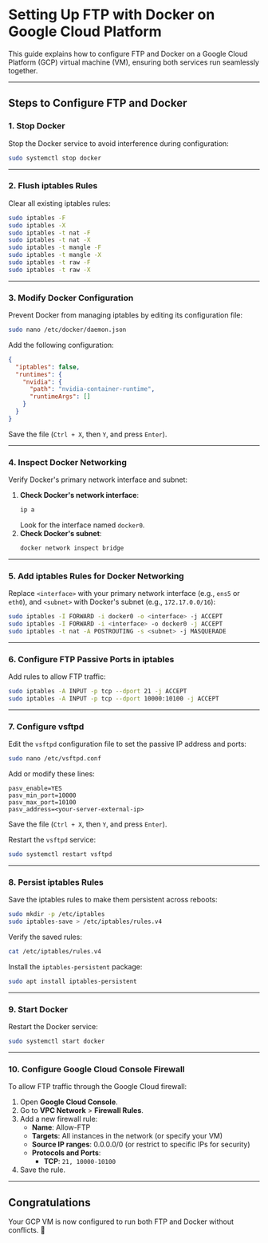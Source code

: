 # Setting Up FTP with Docker on Google Cloud Platform

This guide explains how to configure FTP and Docker on a Google Cloud Platform (GCP) virtual machine (VM), ensuring both services run seamlessly together.

---

## Steps to Configure FTP and Docker

### 1. Stop Docker
Stop the Docker service to avoid interference during configuration:
```bash
sudo systemctl stop docker
```

---

### 2. Flush iptables Rules
Clear all existing iptables rules:
```bash
sudo iptables -F
sudo iptables -X
sudo iptables -t nat -F
sudo iptables -t nat -X
sudo iptables -t mangle -F
sudo iptables -t mangle -X
sudo iptables -t raw -F
sudo iptables -t raw -X
```

---

### 3. Modify Docker Configuration
Prevent Docker from managing iptables by editing its configuration file:
```bash
sudo nano /etc/docker/daemon.json
```

Add the following configuration:
```json
{
  "iptables": false,
  "runtimes": {
    "nvidia": {
      "path": "nvidia-container-runtime",
      "runtimeArgs": []
    }
  }
}
```

Save the file (`Ctrl + X`, then `Y`, and press `Enter`).

---

### 4. Inspect Docker Networking
Verify Docker's primary network interface and subnet:
1. **Check Docker's network interface**:
    ```bash
    ip a
    ```
   Look for the interface named `docker0`.
2. **Check Docker's subnet**:
    ```bash
    docker network inspect bridge
    ```

---

### 5. Add iptables Rules for Docker Networking
Replace `<interface>` with your primary network interface (e.g., `ens5` or `eth0`), and `<subnet>` with Docker's subnet (e.g., `172.17.0.0/16`):
```bash
sudo iptables -I FORWARD -i docker0 -o <interface> -j ACCEPT
sudo iptables -I FORWARD -i <interface> -o docker0 -j ACCEPT
sudo iptables -t nat -A POSTROUTING -s <subnet> -j MASQUERADE
```

---

### 6. Configure FTP Passive Ports in iptables
Add rules to allow FTP traffic:
```bash
sudo iptables -A INPUT -p tcp --dport 21 -j ACCEPT
sudo iptables -A INPUT -p tcp --dport 10000:10100 -j ACCEPT
```

---

### 7. Configure vsftpd
Edit the `vsftpd` configuration file to set the passive IP address and ports:
```bash
sudo nano /etc/vsftpd.conf
```

Add or modify these lines:
```plaintext
pasv_enable=YES
pasv_min_port=10000
pasv_max_port=10100
pasv_address=<your-server-external-ip>
```

Save the file (`Ctrl + X`, then `Y`, and press `Enter`).

Restart the `vsftpd` service:
```bash
sudo systemctl restart vsftpd
```

---

### 8. Persist iptables Rules
Save the iptables rules to make them persistent across reboots:
```bash
sudo mkdir -p /etc/iptables
sudo iptables-save > /etc/iptables/rules.v4
```

Verify the saved rules:
```bash
cat /etc/iptables/rules.v4
```

Install the `iptables-persistent` package:
```bash
sudo apt install iptables-persistent
```

---

### 9. Start Docker
Restart the Docker service:
```bash
sudo systemctl start docker
```

---

### 10. Configure Google Cloud Console Firewall
To allow FTP traffic through the Google Cloud firewall:
1. Open **Google Cloud Console**.
2. Go to **VPC Network** > **Firewall Rules**.
3. Add a new firewall rule:
    - **Name**: Allow-FTP
    - **Targets**: All instances in the network (or specify your VM)
    - **Source IP ranges**: 0.0.0.0/0 (or restrict to specific IPs for security)
    - **Protocols and Ports**:
        - **TCP**: `21, 10000-10100`
4. Save the rule.

---

## Congratulations
Your GCP VM is now configured to run both FTP and Docker without conflicts. 🎉